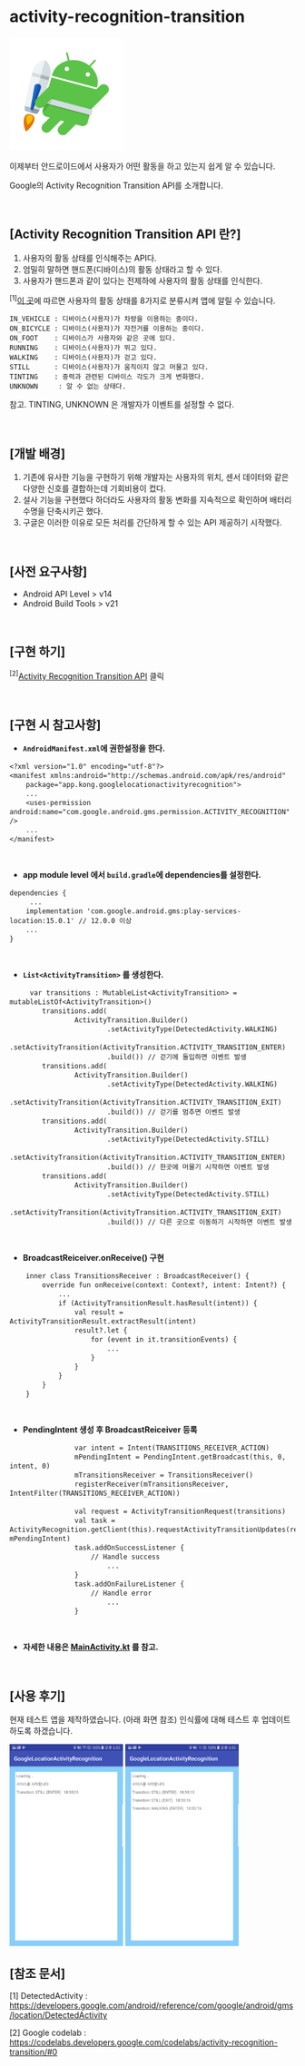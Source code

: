 # activity-recognition-transition


<img src="./res/Jetpack_logo.png" width="200">

이제부터 안드로이드에서 사용자가 어떤 활동을 하고 있는지 쉽게 알 수 있습니다.

Google의 Activity Recognition Transition API를 소개합니다.

</br>

## [Activity Recognition Transition API 란?]

1. 사용자의 활동 상태를 인식해주는 API다. 
2. 엄밀히 말하면 핸드폰(디바이스)의 활동 상태라고 할 수 있다.
3. 사용자가 핸드폰과 같이 있다는 전제하에 사용자의 활동 상태를 인식한다.

<sup>[1]</sup>[이 곳](https://developers.google.com/android/reference/com/google/android/gms/location/DetectedActivity)에 따르면 사용자의 활동 상태를 8가지로 분류시켜 앱에 알릴 수 있습니다. 

```
IN_VEHICLE : 디바이스(사용자)가 차량을 이용하는 중이다.
ON_BICYCLE : 디바이스(사용자)가 자전거를 이용하는 중이다.
ON_FOOT    : 디바이스가 사용자와 같은 곳에 있다.
RUNNING    : 디바이스(사용자)가 뛰고 있다.
WALKING    : 디바이스(사용자)가 걷고 있다.
STILL      : 디바이스(사용자)가 움직이지 않고 머물고 있다.
TINTING    : 중력과 관련된 디바이스 각도가 크게 변화했다.
UNKNOWN     : 알 수 없는 상태다.
```

참고. TINTING, UNKNOWN 은 개발자가 이벤트를 설정할 수 없다. 

</br>

## [개발 배경]

1. 기존에 유사한 기능을 구현하기 위해 개발자는 사용자의 위치, 센서 데이터와 같은 다양한 신호를 결합하는데 기회비용이 컸다.
2. 설사 기능을 구현했다 하더라도 사용자의 활동 변화를 지속적으로 확인하며 배터리 수명을 단축시키곤 했다.
3. 구글은 이러한 이유로 모든 처리를 간단하게 할 수 있는 API 제공하기 시작했다.

</br>

## [사전 요구사항]

- Android API Level > v14
- Android Build Tools > v21

</br>

## [구현 하기]

<sup>[2]</sup>[Activity Recognition Transition API](https://codelabs.developers.google.com/codelabs/activity-recognition-transition/#0) 클릭

</br>

## [구현 시 참고사항]


- __`AndroidManifest.xml`에 권한설정을 한다.__

```
<?xml version="1.0" encoding="utf-8"?>
<manifest xmlns:android="http://schemas.android.com/apk/res/android"
    package="app.kong.googlelocationactivityrecognition">
	...
    <uses-permission android:name="com.google.android.gms.permission.ACTIVITY_RECOGNITION" />
	...
</manifest>
```

</br>

- __app module level 에서 `build.gradle`에 dependencies를 설정한다.__

```
dependencies {
	 ...
    implementation 'com.google.android.gms:play-services-location:15.0.1' // 12.0.0 이상
    ...
}
```

</br>

- __`List<ActivityTransition>` 를 생성한다.__

```
     var transitions : MutableList<ActivityTransition> = mutableListOf<ActivityTransition>()
        transitions.add(
                ActivityTransition.Builder()
                        .setActivityType(DetectedActivity.WALKING)
                        .setActivityTransition(ActivityTransition.ACTIVITY_TRANSITION_ENTER) 
                        .build()) // 걷기에 돌입하면 이벤트 발생
        transitions.add(
                ActivityTransition.Builder()
                        .setActivityType(DetectedActivity.WALKING)
                        .setActivityTransition(ActivityTransition.ACTIVITY_TRANSITION_EXIT)
                        .build()) // 걷기를 멈추면 이벤트 발생
        transitions.add(
                ActivityTransition.Builder()
                        .setActivityType(DetectedActivity.STILL)
                        .setActivityTransition(ActivityTransition.ACTIVITY_TRANSITION_ENTER)
                        .build()) // 한곳에 머물기 시작하면 이벤트 발생
        transitions.add(
                ActivityTransition.Builder()
                        .setActivityType(DetectedActivity.STILL)
                        .setActivityTransition(ActivityTransition.ACTIVITY_TRANSITION_EXIT)
                        .build()) // 다른 곳으로 이동하기 시작하면 이벤트 발생
```

</br>

- __BroadcastReiceiver.onReceive() 구현__

```
    inner class TransitionsReceiver : BroadcastReceiver() {
        override fun onReceive(context: Context?, intent: Intent?) {
            ...
            if (ActivityTransitionResult.hasResult(intent)) {
                val result = ActivityTransitionResult.extractResult(intent)
                result?.let {
                    for (event in it.transitionEvents) {
                        ...
                    }
                }
            }
        }
    }
```

</br>

- __PendingIntent 생성 후 BroadcastReiceiver 등록__

```
                var intent = Intent(TRANSITIONS_RECEIVER_ACTION)
                mPendingIntent = PendingIntent.getBroadcast(this, 0, intent, 0)
                mTransitionsReceiver = TransitionsReceiver()
                registerReceiver(mTransitionsReceiver, IntentFilter(TRANSITIONS_RECEIVER_ACTION))

                val request = ActivityTransitionRequest(transitions)
                val task = ActivityRecognition.getClient(this).requestActivityTransitionUpdates(request, mPendingIntent)
                task.addOnSuccessListener {
                    // Handle success
						...
                }
                task.addOnFailureListener {
                    // Handle error
						...
                }
```

</br>

- __자세한 내용은 [MainActivity.kt](https://github.com/socar-kong/activity-recognition-transition/blob/master/app/src/main/java/app/kong/googlelocationactivityrecognition/MainActivity.kt) 를 참고.__

</br>

## [사용 후기]

현재 테스트 앱을 제작하였습니다. (아래 화면 참조)
인식률에 대해 테스트 후 업데이트 하도록 하겠습니다.

<img src="./res/Screenshot_20180612-185502.png" width="200">
<img src="./res/Screenshot_20180612-185529.png" width="200">

</br>

## [참조 문서]


[1] DetectedActivity : https://developers.google.com/android/reference/com/google/android/gms/location/DetectedActivity

[2] Google codelab : https://codelabs.developers.google.com/codelabs/activity-recognition-transition/#0

